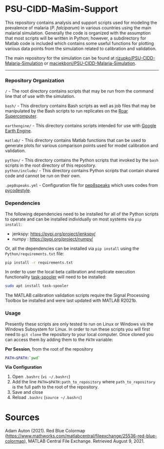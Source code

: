 # PSU-CIDD-MaSim-Support

This repository contains analysis and support scripts used for modeling the prevalence of malaria (*P. falciparum*) in various countries using the main malarial simulation. Generally the code is organized with the assumption that most scripts will be written in Python; however, a subdirectory for Matlab code is included which contains some useful functions for plotting various data points from the simulation related to calibration and validation.

The main repository for the simulation can be found at [rjzupko/PSU-CIDD-Malaria-Simulation](https://github.com/rjzupkoii/PSU-CIDD-Malaria-Simulation) or [maciekboni/PSU-CIDD-Malaria-Simulation](https://github.com/maciekboni/PSU-CIDD-Malaria-Simulation).

---

### Repository Organization

`/` - The root directory contains scripts that may be run from the command line that of use with the simulation.

`bash/` - This directory contains Bash scripts as well as job files that may be manipulated by the Bash scripts to run replicates on the [Roar Supercomputer](https://www.icds.psu.edu/computing-services/roar-user-guide/).

`earthengine/` - This directory contains scripts intended for use with [Google Earth Engine](https://earthengine.google.com/).

`matlab/` - This directory contains Matlab functions that can be used to generate plots for various comparison points used for model calibration and validation.

`python/` - This directory contains the Python scripts that invoked by the `bash` scripts in the root directory of this repository. \
`python/include/` - This directory contains Python scripts that contain shared code and cannot be run on their own.

`.pep8speaks.yml` - Configuration file for [pep8speaks](https://github.com/OrkoHunter/pep8speaks) which uses codes from [pycodestyle](https://github.com/PyCQA/pycodestyle/blob/master/docs/intro.rst).

### Dependencies

The following dependencies need to be installed for all of the Python scripts to operate and can be installed individually on most systems via `pip install`: 

- jenkspy: https://pypi.org/project/jenkspy/
- numpy : https://pypi.org/project/numpy/

Or, all the dependencies can be installed via `pip install` using the `Python/requirements.txt` file:

```bash
pip install -r requirements.txt
```

In order to user the local beta calibration and replicate execution functionality [task-spooler](https://viric.name/soft/ts/) will need to be installed:

```bash
sudo apt install task-spooler
```

The MATLAB calibration validation scripts require the Signal Processing Toolbox be installed and were last updated with MATLAB R2021b.

### Usage
Presently these scripts are only tested to run on Linux or Windows vis the Windows Subsystem for Linux. In order to run these scripts you will first need to `git clone` the repository to your local computer. Once cloned you can access them by adding them to the `PATH` variable:

**Per Session**, from the root of the repository
```bash
PATH=$PATH:`pwd`
```

**Via Configuration**
1. Open `.bashrc` (`vi ~/.bashrc`)
2. Add the line `PATH=$PATH:path_to_repository` where `path_to_repository` is the full path to the root of the repository.
3. Save and close
4. Reload `.bashrc` (`source ~/.bashrc`)

# Sources

Adam Auton (2021). Red Blue Colormap (https://www.mathworks.com/matlabcentral/fileexchange/25536-red-blue-colormap), MATLAB Central File Exchange. Retrieved August 9, 2021.
